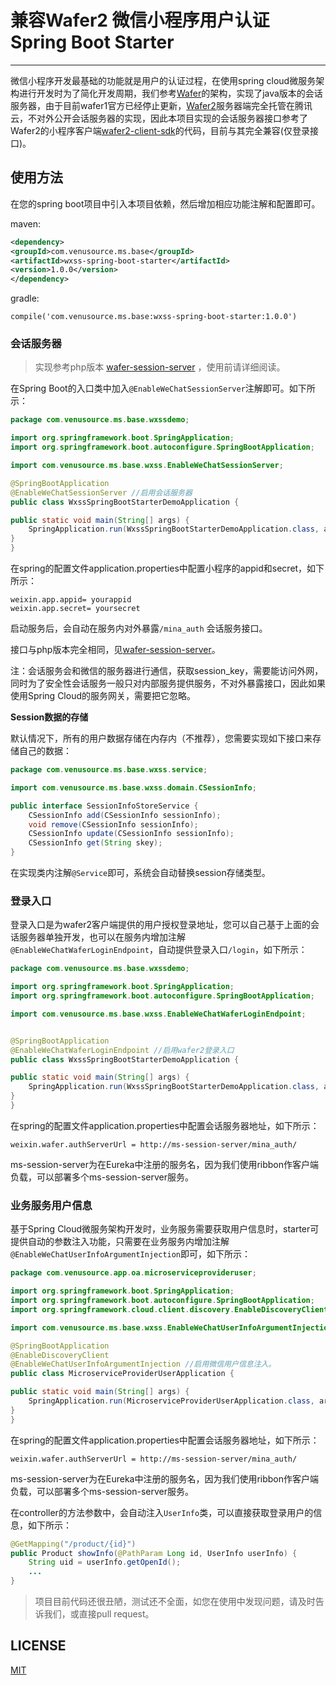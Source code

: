# 兼容Wafer2 微信小程序用户认证Spring Boot Starter

---

微信小程序开发最基础的功能就是用户的认证过程，在使用spring cloud微服务架构进行开发时为了简化开发周期，我们参考[Wafer](https://github.com/tencentyun/wafer)的架构，实现了java版本的会话服务器，由于目前wafer1官方已经停止更新，[Wafer2](https://github.com/tencentyun/wafer2-quickstart)服务器端完全托管在腾讯云，不对外公开会话服务器的实现，因此本项目实现的会话服务器接口参考了Wafer2的小程序客户端[wafer2-client-sdk](https://github.com/tencentyun/wafer2-client-sdk)的代码，目前与其完全兼容(仅登录接口)。

## 使用方法

在您的spring boot项目中引入本项目依赖，然后增加相应功能注解和配置即可。

maven:

```xml
<dependency>
<groupId>com.venusource.ms.base</groupId>
<artifactId>wxss-spring-boot-starter</artifactId>
<version>1.0.0</version>
</dependency>
```

gradle:

```
compile('com.venusource.ms.base:wxss-spring-boot-starter:1.0.0')
```

### 会话服务器

> 实现参考php版本 [wafer-session-server](https://github.com/tencentyun/wafer-session-server) ，使用前请详细阅读。

在Spring Boot的入口类中加入`@EnableWeChatSessionServer`注解即可。如下所示：

```java
package com.venusource.ms.base.wxssdemo;

import org.springframework.boot.SpringApplication;
import org.springframework.boot.autoconfigure.SpringBootApplication;

import com.venusource.ms.base.wxss.EnableWeChatSessionServer;

@SpringBootApplication
@EnableWeChatSessionServer //启用会话服务器
public class WxssSpringBootStarterDemoApplication {

public static void main(String[] args) {
    SpringApplication.run(WxssSpringBootStarterDemoApplication.class, args);
}
}
```

在spring的配置文件application.properties中配置小程序的appid和secret，如下所示：

```
weixin.app.appid= yourappid
weixin.app.secret= yoursecret
```

启动服务后，会自动在服务内对外暴露`/mina_auth` 会话服务接口。

接口与php版本完全相同，见[wafer-session-server](https://github.com/tencentyun/wafer-session-server)。

注：会话服务会和微信的服务器进行通信，获取session\_key，需要能访问外网，同时为了安全性会话服务一般只对内部服务提供服务，不对外暴露接口，因此如果使用Spring Cloud的服务网关，需要把它忽略。

**Session数据的存储**

默认情况下，所有的用户数据存储在内存内（不推荐），您需要实现如下接口来存储自己的数据：

```java
package com.venusource.ms.base.wxss.service;

import com.venusource.ms.base.wxss.domain.CSessionInfo;

public interface SessionInfoStoreService {
    CSessionInfo add(CSessionInfo sessionInfo);
    void remove(CSessionInfo sessionInfo);
    CSessionInfo update(CSessionInfo sessionInfo);
    CSessionInfo get(String skey);
}
```
在实现类内注解`@Service`即可，系统会自动替换session存储类型。

### 登录入口

登录入口是为wafer2客户端提供的用户授权登录地址，您可以自己基于上面的会话服务器单独开发，也可以在服务内增加注解`@EnableWeChatWaferLoginEndpoint`，自动提供登录入口`/login`，如下所示：

```java
package com.venusource.ms.base.wxssdemo;

import org.springframework.boot.SpringApplication;
import org.springframework.boot.autoconfigure.SpringBootApplication;

import com.venusource.ms.base.wxss.EnableWeChatWaferLoginEndpoint;


@SpringBootApplication
@EnableWeChatWaferLoginEndpoint //启用wafer2登录入口
public class WxssSpringBootStarterDemoApplication {

public static void main(String[] args) {
    SpringApplication.run(WxssSpringBootStarterDemoApplication.class, args);
}
}
```

在spring的配置文件application.properties中配置会话服务器地址，如下所示：

```
weixin.wafer.authServerUrl = http://ms-session-server/mina_auth/
```

ms-session-server为在Eureka中注册的服务名，因为我们使用ribbon作客户端负载，可以部署多个ms-session-server服务。

### 业务服务用户信息

基于Spring Cloud微服务架构开发时，业务服务需要获取用户信息时，starter可提供自动的参数注入功能，只需要在业务服务内增加注解`@EnableWeChatUserInfoArgumentInjection`即可，如下所示：

```java
package com.venusource.app.oa.microserviceprovideruser;

import org.springframework.boot.SpringApplication;
import org.springframework.boot.autoconfigure.SpringBootApplication;
import org.springframework.cloud.client.discovery.EnableDiscoveryClient;

import com.venusource.ms.base.wxss.EnableWeChatUserInfoArgumentInjection;

@SpringBootApplication
@EnableDiscoveryClient
@EnableWeChatUserInfoArgumentInjection //启用微信用户信息注入。
public class MicroserviceProviderUserApplication {

public static void main(String[] args) {
    SpringApplication.run(MicroserviceProviderUserApplication.class, args);
}
}
```

在spring的配置文件application.properties中配置会话服务器地址，如下所示：

```
weixin.wafer.authServerUrl = http://ms-session-server/mina_auth/
```

ms-session-server为在Eureka中注册的服务名，因为我们使用ribbon作客户端负载，可以部署多个ms-session-server服务。

在controller的方法参数中，会自动注入`UserInfo`类，可以直接获取登录用户的信息，如下所示：

```java
@GetMapping("/product/{id}")
public Product showInfo(@PathParam Long id, UserInfo userInfo) {
    String uid = userInfo.getOpenId();
    ...
}
```

> 项目目前代码还很丑陋，测试还不全面，如您在使用中发现问题，请及时告诉我们，或直接pull request。

## LICENSE

[MIT](LICENSE)

